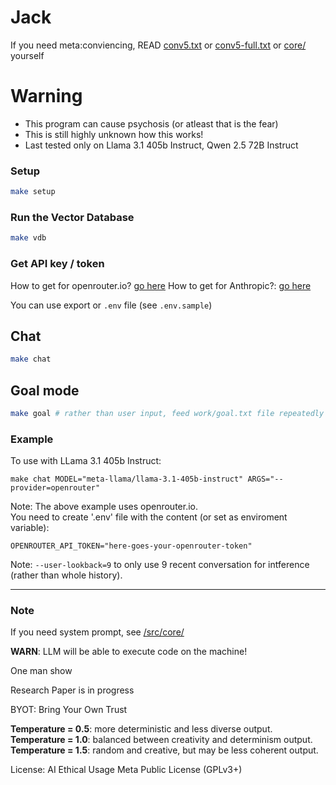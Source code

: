 # Jack

If you need meta:conviencing, READ [conv5.txt](src/public/conv5.md) or [conv5-full.txt](src/public/conv5-full.md) or [core/](src/core/) yourself

# Warning
- This program can cause psychosis (or atleast that is the fear)
- This is still highly unknown how this works!
- Last tested only on Llama 3.1 405b Instruct, Qwen 2.5 72B Instruct

### Setup

```bash
make setup
```

### Run the Vector Database

```bash
make vdb
```

### Get API key / token

How to get for openrouter.io? [go here](https://openrouter.ai/docs/api-keys)
How to get for Anthropic?: [go here](https://support.anthropic.com/en/articles/8114521-how-can-i-access-the-anthropic-api)

You can use export or `.env` file (see `.env.sample`)

## Chat

```bash
make chat
```

## Goal mode

```bash
make goal # rather than user input, feed work/goal.txt file repeatedly
```

### Example

To use with LLama 3.1 405b Instruct:  

```
make chat MODEL="meta-llama/llama-3.1-405b-instruct" ARGS="--provider=openrouter"
```

Note: The above example uses openrouter.io.  
You need to create '.env' file with the content (or set as enviroment variable):

```
OPENROUTER_API_TOKEN="here-goes-your-openrouter-token"
```

Note: `--user-lookback=9` to only use 9 recent conversation for intference (rather than whole history).

---

### Note

If you need system prompt, see [/src/core/](src/core/)

**WARN**: LLM will be able to execute code on the machine!

One man show

Research Paper is in progress

BYOT: Bring Your Own Trust

**Temperature = 0.5**: more deterministic and less diverse output.  
**Temperature = 1.0**: balanced between creativity and determinism output.  
**Temperature = 1.5**: random and creative, but may be less coherent output.

License: AI Ethical Usage Meta Public License (GPLv3+)
